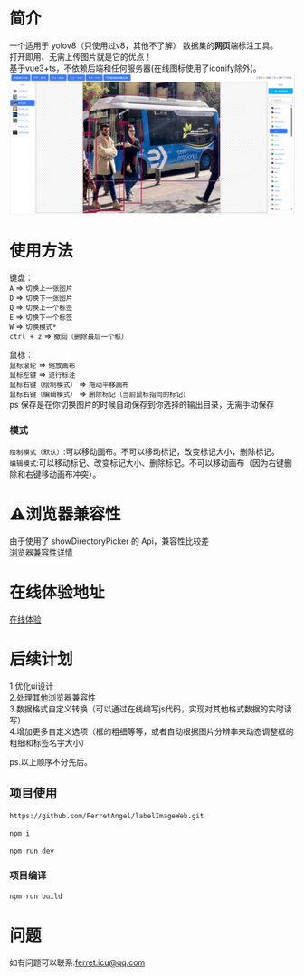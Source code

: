 # 简介
一个适用于 yolov8（只使用过v8，其他不了解） 数据集的**网页**端标注工具。  
打开即用、无需上传图片就是它的优点！  
基于vue3+ts，不依赖后端和任何服务器(在线图标使用了iconify除外)。  
![](./public/preview.webp)  
# 使用方法
键盘：  
`A` => `切换上一张图片`  
`D` => `切换下一张图片`  
`Q` => `切换上一个标签`  
`E` => `切换下一个标签`  
`W` => `切换模式*`  
`ctrl + z` => `撤回（删除最后一个框）`  
  
 鼠标：  
`鼠标滚轮` => `缩放画布`  
`鼠标左键` => `进行标注`  
`鼠标右键（绘制模式）` => `拖动平移画布`  
`鼠标右键（编辑模式）` => `删除标记（当前鼠标指向的标记）`  
ps 保存是在你切换图片的时候自动保存到你选择的输出目录，无需手动保存   
### 模式
`绘制模式（默认）`:可以移动画布。不可以移动标记，改变标记大小，删除标记。  
`编辑模式`:可以移动标记、改变标记大小、删除标记。不可以移动画布（因为右键删除和右键移动画布冲突）。  
# ⚠浏览器兼容性
 由于使用了 showDirectoryPicker 的 Api，兼容性比较差  
[浏览器兼容性详情](https://developer.mozilla.org/zh-CN/docs/Web/API/Window/showDirectoryPicker#%E6%B5%8F%E8%A7%88%E5%99%A8%E5%85%BC%E5%AE%B9%E6%80%A7)
# 在线体验地址
[在线体验](https://ferretangel.github.io/labelImage/)
# 后续计划
1.优化ui设计  
2.处理其他浏览器兼容性  
3.数据格式自定义转换（可以通过在线编写js代码，实现对其他格式数据的实时读写）  
4.增加更多自定义选项（框的粗细等等，或者自动根据图片分辨率来动态调整框的粗细和标签名字大小）  
  
ps.以上顺序不分先后。  
## 项目使用  
```sh
https://github.com/FerretAngel/labelImageWeb.git
```
```sh
npm i
```
```sh
npm run dev
```
### 项目编译
```sh
npm run build
```
# 问题
如有问题可以联系:ferret.icu@qq.com

